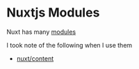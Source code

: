 # Nuxtjs Modules
Nuxt has many [modules](https://modules.nuxtjs.org/)

I took note of the following when I use them
- [nuxt/content](./nuxt-content)
